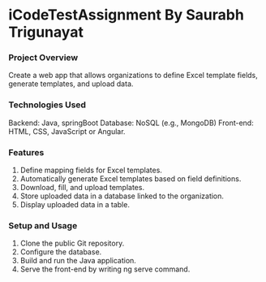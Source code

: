 # iCodeTestAssignment By Saurabh Trigunayat

### Project Overview
Create a web app that allows organizations to define Excel template fields, generate templates, and upload data.

### Technologies Used
Backend: Java, springBoot
Database:  NoSQL (e.g., MongoDB)
Front-end: HTML, CSS, JavaScript or Angular.

### Features
1. Define mapping fields for Excel templates.
2. Automatically generate Excel templates based on field definitions.
3. Download, fill, and upload templates.
4. Store uploaded data in a database linked to the organization.
5. Display uploaded data in a table.

### Setup and Usage
1. Clone the public Git repository.
2. Configure the database.
3. Build and run the Java application.
4. Serve the front-end by writing ng serve command.
